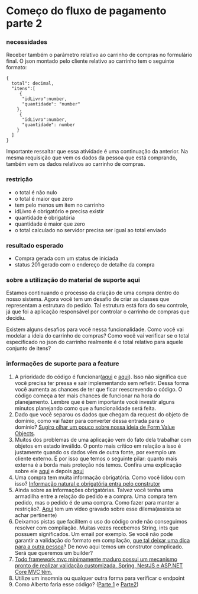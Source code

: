 # Começo do fluxo de pagamento parte 2

### **necessidades**

Receber também o parâmetro relativo ao carrinho de compras no formulário final. O json montado pelo cliente relativo ao carrinho tem o seguinte formato:

```
{
  total": decimal,
  "itens":[
     {
      "idLivro":number,
      "quantidade": "number"
    },
     {
      "idLivro":number,
      "quantidade": number
    }
  ]
}
```
Importante ressaltar que essa atividade é uma continuação da anterior. Na mesma requisição que vem os dados da pessoa que está comprando, também vem os dados relativos ao carrinho de compras.

### **restrição**

*   o total é não nulo
*   o total é maior que zero
*   tem pelo menos um item no carrinho
*   idLivro é obrigatório e precisa existir
*   quantidade é obrigatória
*   quantidade é maior que zero
*   o total calculado no servidor precisa ser igual ao total enviado

### **resultado esperado**

*   Compra gerada com um status de iniciada
*   status 201 gerado com o endereço de detalhe da compra

### sobre a utilização do material de suporte aqui

Estamos continuando o processo da criação de uma com​pra dentro do nosso sistema. Agora você tem um desafio de criar as classes que representam a estrutura do pedido. Tal estrutura está fora do seu controle, já que foi a aplicação responsável por controlar o carrinho de compras que decidiu. 

Existem alguns desafios para você nessa funcionalidade. Como você vai modelar a ideia do carrinho de compras? Como você vai verificar se o total especificado no json do carrinho realmente é o total relativo para aquele conjunto de itens? 

### **informações de suporte para a feature**

1.  A prioridade do código é funcionar([aqui](https://drive.google.com/file/d/1yZIhgjrV5HghcDSvIKmNaWF5FKAgcWS9/view?usp=sharing) e [aqui](https://drive.google.com/file/d/10QO8jZJ2WTIJFCJ2-1iyQxAH7YmxiOX5/view?usp=sharing)). Isso não significa que você precisa ter pressa e sair implementando sem refletir. Dessa forma você aumenta as chances de ter que ficar reescrevendo o código. O código começa a ter mais chances de funcionar na hora do planejamento. Lembre que é bem importante você investir alguns minutos planejando como que a funcionalidade será feita. 
2.  Dado que você separou os dados que chegam da request do objeto de domínio, como vai fazer para converter dessa entrada para o domínio? [Sugiro olhar um pouco sobre nossa ideia de Form Value Objects](https://drive.google.com/file/d/18Mu6IG0CzuDtTjoPsFJWscOxG2LZvv6O/view?usp=sharing).
3.  Muitos dos problemas de uma aplicação vem do fato dela trabalhar com objetos em estado inválido. O ponto mais crítico em relação a isso é justamente quando os dados vêm de outra fonte, por exemplo um cliente externo. É por isso que temos o seguinte pilar: quanto mais externa é a borda mais proteção nós temos. Confira uma explicação sobre ele [aqui](https://drive.google.com/file/d/1P_860b6FL8mIj9X8yyQyW4B2YNL2kW5V/view?usp=sharing) e depois [aqui](https://drive.google.com/file/d/1BgjdHCbrPP8ZuTRLi5tn2a7iPepr1sCR/view?usp=sharing)
4.  Uma compra tem muita informação obrigatória. Como você lidou com isso? [Informação natural e obrigatória entra pelo construtor](https://drive.google.com/file/d/1988eYtK-AqS6FVET1zO04HzjM6egHoKM/view?usp=sharing)
5.  Ainda sobre as informações obrigatórias. Talvez você tenha uma armadilha entre a relação do pedido e a compra. Uma compra tem pedido, mas o pedido é de uma compra. Como fazer para manter a restrição?. [Aqui](https://youtu.be/dgNx-V4pMeE) tem um vídeo gravado sobre esse dilema(assista se achar pertinente)
6.  Deixamos pistas que facilitem o uso do código onde não conseguimos resolver com compilação. Muitas vezes recebemos String, ints que possuem significados. Um email por exemplo. Se você não pode garantir a validação do formato em compilação, [que tal deixar uma dica para a outra pessoa](https://drive.google.com/file/d/1TMENbD2V_87FmEGzwjTb4zqUnucsDnKM/view?usp=sharing)? De novo aqui temos um construtor complicado. Será que queremos um builder? 
7.  [Todo framework mvc minimamente maduro possui um mecanismo pronto de realizar validação customizada. Spring, NestJS e ASP.NET Core MVC têm.](https://drive.google.com/file/d/1wc5ChsPeGFjqypb9QI7tGRMl9dn0WkkL/view?usp=sharing)
8.  Utilize um insomnia ou qualquer outra forma para verificar o endpoint
9.  Como Alberto faria esse código? ([Parte 1](https://drive.google.com/file/d/15uvJm9l2oYW60RLY1IwyEZ1qYQHqXGm9/view?usp=sharing) e [Parte2](https://drive.google.com/file/d/15bb5uLjyJwSXgctKiCgf8Eyy1CIxWr0K/view?usp=sharing))​